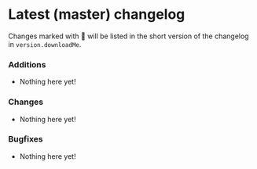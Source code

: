 # Latest (master) changelog

Changes marked with 💖 will be listed in the short version of the changelog in `version.downloadMe`.

### Additions
- Nothing here yet!

### Changes
- Nothing here yet!

### Bugfixes
- Nothing here yet!
